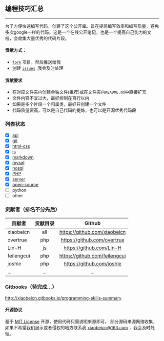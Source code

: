 ## 编程技巧汇总

----

为了方便快速编写代码，创建了这个公开库。旨在提高编写效率和编写质量，避免多次google一样的代码。这是一个在线公开笔记，也是一个提高自己能力的文档，会收集大量优秀的代码片段。

#### 贡献方式：

* [`fork`](https://github.com/xiaobeicn/programming-skills-summary/fork) 项目，然后推送给我
* 创建 [`issues`](https://github.com/xiaobeicn/programming-skills-summary/issues/new) ,我会及时处理

#### 贡献要求

* 在对应文件夹内创建单独文件(推荐)或在文件夹内`README.md`中直接扩充
* 文件内容不宜过大，最好控制在百行以内
* 如果是多个片段一个归属类，最好只创建一个文件
* 代码质量要高，可以是自己代码的提炼，也可以是开源优秀代码段

### 列表状态

- [x] [api](https://github.com/xiaobeicn/programming-skills-summary/tree/master/api)
- [x] [git](https://github.com/xiaobeicn/programming-skills-summary/tree/master/git)
- [x] [html-css](https://github.com/xiaobeicn/programming-skills-summary/tree/master/html-css)
- [x] [js](https://github.com/xiaobeicn/programming-skills-summary/tree/master/js)
- [x] [markdown](https://github.com/xiaobeicn/programming-skills-summary/tree/master/markdown)
- [x] [mysql](https://github.com/xiaobeicn/programming-skills-summary/tree/master/mysql)
- [x] [nosql](https://github.com/xiaobeicn/programming-skills-summary/tree/master/nosql)
- [x] [PHP](https://github.com/xiaobeicn/programming-skills-summary/tree/master/php)
- [x] [server](https://github.com/xiaobeicn/programming-skills-summary/tree/master/server)
- [x] [open-source](https://github.com/xiaobeicn/programming-skills-summary/tree/master/open-source)
- [ ] python
- [ ] other

### 贡献者（排名不分先后）
| 贡献者      | 贡献目录  |  Github  |
| --------   | :-----:  | :----:  |
| xiaobeicn | all | https://github.com/xiaobeicn |
| overtrue  | php | https://github.com/overtrue |
| Lin-H     | js  | https://github.com/Lin-H  |
| feilengcui| php | https://github.com/feilengcui |
| joshle    | php | https://github.com/joshle |
| ...  | ... | ... |


### Gitbooks（待完成...）
http://xiaobeicn.gitbooks.io/programming-skills-summary

#### 开源协议
基于 [MIT License](https://github.com/xiaobeicn/programming-skills-summary/blob/master/LICENSE) 开源，使用代码只需说明来源即可。
部分源码来源网络收集，如果不希望我们展示或者侵权的地方联系我 <xiaobeicn@163.com> ，我会及时处理。
